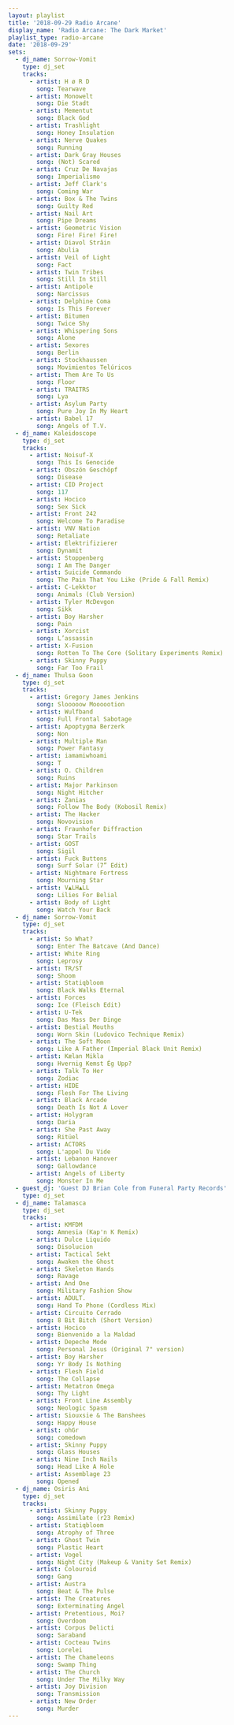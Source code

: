 ```yaml
---
layout: playlist
title: '2018-09-29 Radio Arcane'
display_name: 'Radio Arcane: The Dark Market'
playlist_type: radio-arcane
date: '2018-09-29'
sets:
  - dj_name: Sorrow-Vomit
    type: dj_set
    tracks:
      - artist: H ø R D
        song: Tearwave
      - artist: Monowelt
        song: Die Stadt
      - artist: Mementut
        song: Black God
      - artist: Trashlight
        song: Honey Insulation
      - artist: Nerve Quakes
        song: Running
      - artist: Dark Gray Houses
        song: (Not) Scared
      - artist: Cruz De Navajas
        song: Imperialismo
      - artist: Jeff Clark's
        song: Coming War
      - artist: Box & The Twins
        song: Guilty Red
      - artist: Nail Art
        song: Pipe Dreams
      - artist: Geometric Vision
        song: Fire! Fire! Fire!
      - artist: Diavol Strâin
        song: Abulia
      - artist: Veil of Light
        song: Fact
      - artist: Twin Tribes
        song: Still In Still
      - artist: Antipole
        song: Narcissus
      - artist: Delphine Coma
        song: Is This Forever
      - artist: Bitumen
        song: Twice Shy
      - artist: Whispering Sons
        song: Alone
      - artist: Sexores
        song: Berlin
      - artist: Stockhaussen
        song: Movimientos Telúricos
      - artist: Them Are To Us
        song: Floor
      - artist: TRAITRS
        song: Lya
      - artist: Asylum Party
        song: Pure Joy In My Heart
      - artist: Babel 17
        song: Angels of T.V.
  - dj_name: Kaleidoscope
    type: dj_set
    tracks:
      - artist: Noisuf-X
        song: This Is Genocide
      - artist: Obszön Geschöpf
        song: Disease
      - artist: CID Project
        song: 117
      - artist: Hocico
        song: Sex Sick
      - artist: Front 242
        song: Welcome To Paradise
      - artist: VNV Nation
        song: Retaliate
      - artist: Elektrifizierer
        song: Dynamit
      - artist: Stoppenberg
        song: I Am The Danger
      - artist: Suicide Commando
        song: The Pain That You Like (Pride & Fall Remix)
      - artist: C-Lekktor
        song: Animals (Club Version)
      - artist: Tyler McDevgon
        song: Sikk
      - artist: Boy Harsher
        song: Pain
      - artist: Xorcist
        song: L’assassin
      - artist: X-Fusion
        song: Rotten To The Core (Solitary Experiments Remix)
      - artist: Skinny Puppy
        song: Far Too Frail
  - dj_name: Thulsa Goon
    type: dj_set
    tracks:
      - artist: Gregory James Jenkins
        song: Slooooow Moooootion
      - artist: Wulfband
        song: Full Frontal Sabotage
      - artist: Apoptygma Berzerk
        song: Non
      - artist: Multiple Man
        song: Power Fantasy
      - artist: iamamiwhoami
        song: T
      - artist: O. Children
        song: Ruins
      - artist: Major Parkinson
        song: Night Hitcher
      - artist: Zanias
        song: Follow The Body (Kobosil Remix)
      - artist: The Hacker
        song: Novovision
      - artist: Fraunhofer Diffraction
        song: Star Trails
      - artist: GOST
        song: Sigil
      - artist: Fuck Buttons
        song: Surf Solar (7” Edit)
      - artist: Nightmare Fortress
        song: Mourning Star
      - artist: V▲LH▲LL
        song: Lilies For Belial
      - artist: Body of Light
        song: Watch Your Back
  - dj_name: Sorrow-Vomit
    type: dj_set
    tracks:
      - artist: So What?
        song: Enter The Batcave (And Dance)
      - artist: White Ring
        song: Leprosy
      - artist: TR/ST
        song: Shoom
      - artist: Statiqbloom
        song: Black Walks Eternal
      - artist: Forces
        song: Ice (Fleisch Edit)
      - artist: U-Tek
        song: Das Mass Der Dinge
      - artist: Bestial Mouths
        song: Worn Skin (Ludovico Technique Remix)
      - artist: The Soft Moon
        song: Like A Father (Imperial Black Unit Remix)
      - artist: Kælan Mikla
        song: Hvernig Kemst Ég Upp?
      - artist: Talk To Her
        song: Zodiac
      - artist: HIDE
        song: Flesh For The Living
      - artist: Black Arcade
        song: Death Is Not A Lover
      - artist: Holygram
        song: Daria
      - artist: She Past Away
        song: Ritüel
      - artist: ACTORS
        song: L'appel Du Vide
      - artist: Lebanon Hanover
        song: Gallowdance
      - artist: Angels of Liberty
        song: Monster In Me
  - guest_dj: 'Guest DJ Brian Cole from Funeral Party Records'
    type: dj_set
  - dj_name: Talamasca
    type: dj_set
    tracks:
      - artist: KMFDM
        song: Amnesia (Kap'n K Remix)
      - artist: Dulce Liquido
        song: Disolucion
      - artist: Tactical Sekt
        song: Awaken the Ghost
      - artist: Skeleton Hands
        song: Ravage
      - artist: And One
        song: Military Fashion Show
      - artist: ADULT.
        song: Hand To Phone (Cordless Mix)
      - artist: Circuito Cerrado
        song: 8 Bit Bitch (Short Version)
      - artist: Hocico
        song: Bienvenido a la Maldad
      - artist: Depeche Mode
        song: Personal Jesus (Original 7" version)
      - artist: Boy Harsher
        song: Yr Body Is Nothing
      - artist: Flesh Field
        song: The Collapse
      - artist: Metatron Omega
        song: Thy Light
      - artist: Front Line Assembly
        song: Neologic Spasm
      - artist: Siouxsie & The Banshees
        song: Happy House
      - artist: ohGr
        song: comedown
      - artist: Skinny Puppy
        song: Glass Houses
      - artist: Nine Inch Nails
        song: Head Like A Hole
      - artist: Assemblage 23
        song: Opened
  - dj_name: Osiris Ani
    type: dj_set
    tracks:
      - artist: Skinny Puppy
        song: Assimilate (r23 Remix)
      - artist: Statiqbloom
        song: Atrophy of Three
      - artist: Ghost Twin
        song: Plastic Heart
      - artist: Vogel
        song: Night City (Makeup & Vanity Set Remix)
      - artist: Colouroid
        song: Gang
      - artist: Austra
        song: Beat & The Pulse
      - artist: The Creatures
        song: Exterminating Angel
      - artist: Pretentious, Moi?
        song: Overdoom
      - artist: Corpus Delicti
        song: Saraband
      - artist: Cocteau Twins
        song: Lorelei
      - artist: The Chameleons
        song: Swamp Thing
      - artist: The Church
        song: Under The Milky Way
      - artist: Joy Division
        song: Transmission
      - artist: New Order
        song: Murder
---
```


